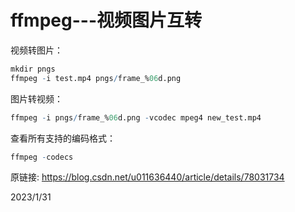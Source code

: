 # ffmpeg---视频图片互转

视频转图片：  
```r
mkdir pngs
ffmpeg -i test.mp4 pngs/frame_%06d.png
```

图片转视频：  
```r
ffmpeg -i pngs/frame_%06d.png -vcodec mpeg4 new_test.mp4
```

查看所有支持的编码格式：  
```r
ffmpeg -codecs
```


原链接: https://blog.csdn.net/u011636440/article/details/78031734  


2023/1/31  
